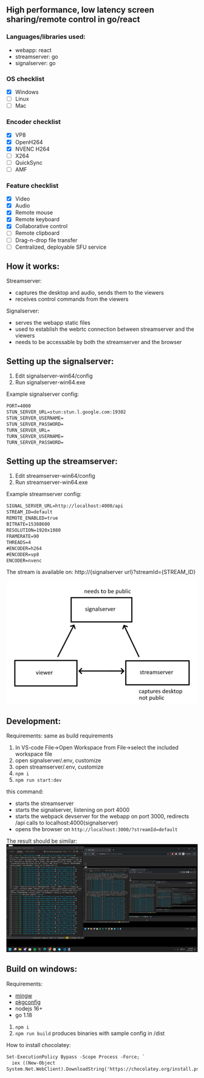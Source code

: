 ## High performance, low latency screen sharing/remote control in go/react

### Languages/libraries used:

- webapp: react
- streamserver: go
- signalserver: go

### OS checklist

- [x] Windows
- [ ] Linux
- [ ] Mac

### Encoder checklist

- [x] VP8
- [x] OpenH264
- [x] NVENC H264
- [ ] X264
- [ ] QuickSync
- [ ] AMF

### Feature checklist

- [x] Video
- [x] Audio
- [x] Remote mouse
- [x] Remote keyboard
- [x] Collaborative control
- [ ] Remote clipboard
- [ ] Drag-n-drop file transfer
- [ ] Centralized, deployable SFU service

## How it works:

Streamserver:

- captures the desktop and audio, sends them to the viewers
- receives control commands from the viewers

Signalserver:

- serves the webapp static files
- used to establish the webrtc connection between streamserver and the viewers
- needs to be accessable by both the streamserver and the browser

## Setting up the signalserver:

1. Edit signalserver-win64/config
2. Run signalserver-win64.exe

Example signalserver config:

```
PORT=4000
STUN_SERVER_URL=stun:stun.l.google.com:19302
STUN_SERVER_USERNAME=
STUN_SERVER_PASSWORD=
TURN_SERVER_URL=
TURN_SERVER_USERNAME=
TURN_SERVER_PASSWORD=
```

## Setting up the streamserver:

1. Edit streamserver-win64/config
2. Run streamserver-win64.exe

Example streamserver config:

```
SIGNAL_SERVER_URL=http://localhost:4000/api
STREAM_ID=default
REMOTE_ENABLED=true
BITRATE=15388600
RESOLUTION=1920x1080
FRAMERATE=90
THREADS=4
#ENCODER=h264
#ENCODER=vp8
ENCODER=nvenc
```

The stream is available on: http://{signalserver url}?streamId={STREAM_ID}

![](/docs/1.png)

## Development:

Requirements: same as build requirements

1. In VS-code File->Open Workspace from File->select the included workspace file
2. open signalserver/.env, customize
3. open streamserver/.env, customize
4. `npm i`
5. `npm run start:dev`

this command:

- starts the streamserver
- starts the signalserver, listening on port 4000
- starts the webpack devserver for the webapp on port 3000, redirects /api calls to localhost:4000(signalserver)
- opens the browser on `http://localhost:3000/?streamId=default`

The result should be similar:
![](/docs/desktop.jpg)

## Build on windows:

Requirements:

- [mingw](https://chocolatey.org/packages/mingw)
- [pkgconfig](https://chocolatey.org/packages/pkgconfiglite)
- nodejs 16+
- go 1.18

1. `npm i`
2. `npm run build` produces binaries with sample config in /dist

How to install chocolatey:

```
Set-ExecutionPolicy Bypass -Scope Process -Force; `
  iex ((New-Object System.Net.WebClient).DownloadString('https://chocolatey.org/install.ps1'))
```
